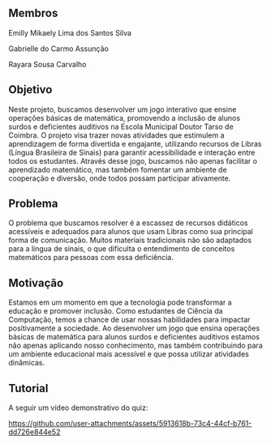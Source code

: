 ## Membros
Emilly Mikaely Lima dos Santos Silva

Gabrielle do Carmo Assunção

Rayara Sousa Carvalho

## Objetivo

Neste projeto, buscamos desenvolver um jogo interativo que ensine operações básicas de matemática, promovendo a inclusão de alunos surdos e deficientes auditivos na Escola Municipal Doutor Tarso de Coimbra. O projeto visa trazer novas atividades que estimulem a aprendizagem de forma divertida e engajante, utilizando recursos de Libras (Língua Brasileira de Sinais) para garantir acessibilidade e interação entre todos os estudantes. Através desse jogo, buscamos não apenas facilitar o aprendizado matemático, mas também fomentar um ambiente de cooperação e diversão, onde todos possam participar ativamente.


## Problema

O problema que buscamos resolver é a escassez de recursos didáticos acessíveis e adequados para alunos que usam Libras como sua principal forma de comunicação. Muitos materiais tradicionais não são adaptados para a língua de sinais, o que dificulta o entendimento de conceitos matemáticos para pessoas com essa deficiência.


## Motivação
Estamos em um momento em que a tecnologia pode transformar a educação e promover inclusão. Como estudantes de Ciência da Computação, temos a chance de usar nossas habilidades para impactar positivamente a sociedade. Ao desenvolver um jogo que ensina operações básicas de matemática para alunos surdos e deficientes auditivos estamos não apenas aplicando nosso conhecimento, mas também contribuindo para um ambiente educacional mais acessível e que possa utilizar atividades dinâmicas.

## Tutorial

A seguir um vídeo demonstrativo do quiz:


https://github.com/user-attachments/assets/5913618b-73c4-44cf-b761-dd726e844e52




